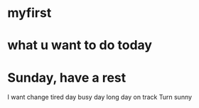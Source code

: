 # myfirst
# what u want to do today
# Sunday, have a rest
I want change
tired day
busy day
long day
on track
Turn sunny

